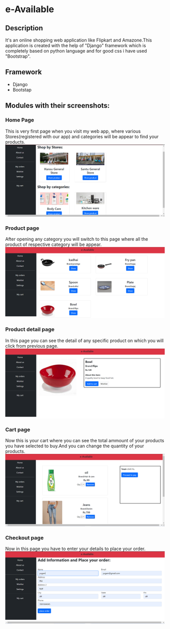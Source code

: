 # e-Available
## Description
It's an online shopping web application like Flipkart and Amazone.This application is created with the help of "Django" framework which is completely based on python language and for good css i have used "Bootstrap".

## Framework
- Django
- Bootstap

## Modules with their screenshots:
### Home Page
This is very first page when you visit my web app, where various Stores(registered with our app) and categories will be appear to find your products. 
<img src="screenshots/Capture.PNG">
### Product page
After opening any category you will switch to this page where all the product of respective category will be appear.
<img src="screenshots/Capture1.PNG">
### Product detail page
In this page you can see the detail of any specific product on which you will click from previous page.
<img src="screenshots/Capture2.PNG">
### Cart page
Now this is your cart where you can see the total ammount of your products you have selected to buy.And you can change the quantity of your products.
<img src="screenshots/Capture3.PNG">
### Checkout page
Now in this page you have to enter your details to place your order.
<img src="screenshots/Capture4.PNG">

